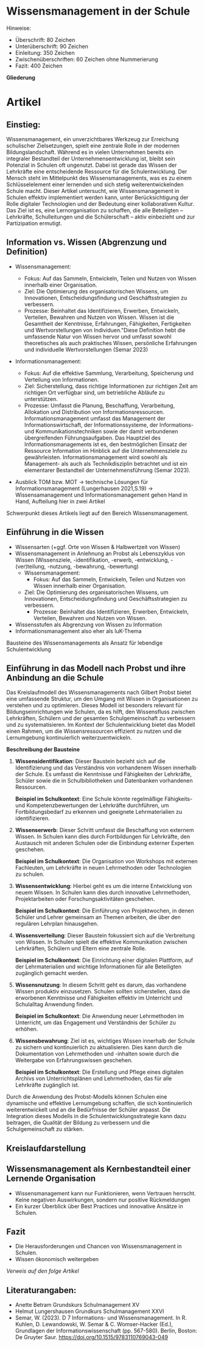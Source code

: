 # Wissensmanagement in der Schule 

Hinweise:
- Überschrift: 80 Zeichen
- Unterüberschrift: 90 Zeichen
- Einleitung: 350 Zeichen
- Zwischenüberschriften: 60 Zeichen ohne Nummerierung
- Fazit: 400 Zeichen

**Gliederung**

# Artikel

## Einstieg: 

Wissensmanagement, ein unverzichtbares Werkzeug zur Erreichung schulischer Zielsetzungen, spielt eine zentrale Rolle in der modernen Bildungslandschaft. Während es in vielen Unternehmen bereits ein integraler Bestandteil der Unternehmensentwicklung ist, bleibt sein Potenzial in Schulen oft ungenutzt. Dabei ist gerade das Wissen der Lehrkräfte eine entscheidende Ressource für die Schulentwicklung. Der Mensch steht im Mittelpunkt des Wissensmanagements, was es zu einem Schlüsselelement einer lernenden und sich stetig weiterentwickelnden Schule macht. Dieser Artikel untersucht, wie Wissensmanagement in Schulen effektiv implementiert werden kann, unter Berücksichtigung der Rolle digitaler Technologien und der Bedeutung einer kollaborativen Kultur. Das Ziel ist es, eine Lernorganisation zu schaffen, die alle Beteiligten – Lehrkräfte, Schulleitungen und die Schülerschaft – aktiv einbezieht und zur Partizipation ermutigt.

## Information vs. Wissen (Abgrenzung und Definition)

- Wissensmanagement:
	- Fokus: Auf das Sammeln, Entwickeln, Teilen und Nutzen von Wissen innerhalb einer Organisation.
	- Ziel: Die Optimierung des organisatorischen Wissens, um Innovationen, Entscheidungsfindung und Geschäftsstrategien zu verbessern.
	- Prozesse: Beinhaltet das Identifizieren, Erwerben, Entwickeln, Verteilen, Bewahren und Nutzen von Wissen.
    Wissen ist die Gesamtheit der Kenntnisse, Erfahrungen, Fähigkeiten, Fertigkeiten und Wertvorstellungen von Individuen."Diese Definition hebt die umfassende Natur von Wissen hervor und umfasst sowohl theoretisches als auch praktisches Wissen, persönliche Erfahrungen und individuelle Wertvorstellungen (Semar 2023)


- Informationsmanagement:
	- Fokus: Auf die effektive Sammlung, Verarbeitung, Speicherung und Verteilung von Informationen.
	- Ziel: Sicherstellung, dass richtige Informationen zur richtigen Zeit am richtigen Ort verfügbar sind, um betriebliche Abläufe zu unterstützen.
	- Prozesse: Umfasst die Planung, Beschaffung, Verarbeitung, Allokation und Distribution von Informationsressourcen.
    Informationsmanagement umfasst das Management der Informationswirtschaft, der Informationssysteme, der Informations- und Kommunikationstechniken sowie der damit verbundenen übergreifenden Führungsaufgaben. Das Hauptziel des Informationsmanagements ist es, den bestmöglichen Einsatz der Ressource Information im Hinblick auf die Unternehmensziele zu gewährleisten. Informationsmanagement wird sowohl als Management- als auch als Technikdisziplin betrachtet und ist ein elementarer Bestandteil der Unternehmensführung (Semar 2023)​​.


- Ausblick TOM bzw. MOT -> technische Lösungen für Informationsmanagement (Lungerhausen 2021,S.19)
-> Wissensamanagement und Informationsmanagement gehen Hand in Hand, Aufteilung hier in zwei Artikel

Schwerpunkt dieses Artikels liegt auf den Bereich Wissensmanagement. 

## Einführung in die Wissen
- Wissensarten (+ggf. Orte von Wissen & Halbwertzeit von Wissen)
- Wissensmanagement in Anlehnung an Probst als Lebenszyklus von Wissen (Wissensziele, -identifikation, -erwerb, -entwicklung, -(ver)teilung, -nutzung, -bewahrung, -bewertung) 
    * Wissensmanagement:
        * Fokus: Auf das Sammeln, Entwickeln, Teilen und Nutzen von Wissen innerhalb einer Organisation.
    * Ziel: Die Optimierung des organisatorischen Wissens, um Innovationen, Entscheidungsfindung und Geschäftsstrategien zu verbessern.
        * Prozesse: Beinhaltet das Identifizieren, Erwerben, Entwickeln, Verteilen, Bewahren und Nutzen von Wissen.
- Wissensstufen als Abgrenzung von Wissen zu Information
- Informationsmanagement also eher als IuK-Thema

Bausteine des Wissensmanagements als Ansatz für lebendige Schulentwicklung 

## Einführung in das Modell nach Probst und ihre Anbindung an die Schule 

Das Kreislaufmodell des Wissensmanagements nach Gilbert Probst bietet eine umfassende Struktur, um den Umgang mit Wissen in Organisationen zu verstehen und zu optimieren. Dieses Modell ist besonders relevant für Bildungseinrichtungen wie Schulen, da es hilft, den Wissensfluss zwischen Lehrkräften, Schülern und der gesamten Schulgemeinschaft zu verbessern und zu systematisieren. Im Kontext der Schulentwicklung bietet das Modell einen Rahmen, um die Wissensressourcen effizient zu nutzen und die Lernumgebung kontinuierlich weiterzuentwickeln.

**Beschreibung der Bausteine**

1. **Wissensidentifikation**: Dieser Baustein bezieht sich auf die Identifizierung und das Verständnis von vorhandenem Wissen innerhalb der Schule. Es umfasst die Kenntnisse und Fähigkeiten der Lehrkräfte, Schüler sowie die in Schulbibliotheken und Datenbanken vorhandenen Ressourcen.

   **Beispiel im Schulkontext**: Eine Schule könnte regelmäßige Fähigkeits- und Kompetenzbewertungen der Lehrkräfte durchführen, um Fortbildungsbedarf zu erkennen und geeignete Lehrmaterialien zu identifizieren.

2. **Wissenserwerb**: Dieser Schritt umfasst die Beschaffung von externem Wissen. In Schulen kann dies durch Fortbildungen für Lehrkräfte, den Austausch mit anderen Schulen oder die Einbindung externer Experten geschehen.

   **Beispiel im Schulkontext**: Die Organisation von Workshops mit externen Fachleuten, um Lehrkräfte in neuen Lehrmethoden oder Technologien zu schulen.

3. **Wissensentwicklung**: Hierbei geht es um die interne Entwicklung von neuem Wissen. In Schulen kann dies durch innovative Lehrmethoden, Projektarbeiten oder Forschungsaktivitäten geschehen.

   **Beispiel im Schulkontext**: Die Einführung von Projektwochen, in denen Schüler und Lehrer gemeinsam an Themen arbeiten, die über den regulären Lehrplan hinausgehen.

4. **Wissensverteilung**: Dieser Baustein fokussiert sich auf die Verbreitung von Wissen. In Schulen spielt die effektive Kommunikation zwischen Lehrkräften, Schülern und Eltern eine zentrale Rolle.

   **Beispiel im Schulkontext**: Die Einrichtung einer digitalen Plattform, auf der Lehrmaterialien und wichtige Informationen für alle Beteiligten zugänglich gemacht werden.

5. **Wissensnutzung**: In diesem Schritt geht es darum, das vorhandene Wissen produktiv einzusetzen. Schulen sollten sicherstellen, dass die erworbenen Kenntnisse und Fähigkeiten effektiv im Unterricht und Schulalltag Anwendung finden.

   **Beispiel im Schulkontext**: Die Anwendung neuer Lehrmethoden im Unterricht, um das Engagement und Verständnis der Schüler zu erhöhen.

6. **Wissensbewahrung**: Ziel ist es, wichtiges Wissen innerhalb der Schule zu sichern und kontinuierlich zu aktualisieren. Dies kann durch die Dokumentation von Lehrmethoden und -inhalten sowie durch die Weitergabe von Erfahrungswissen geschehen.

   **Beispiel im Schulkontext**: Die Erstellung und Pflege eines digitalen Archivs von Unterrichtsplänen und Lehrmethoden, das für alle Lehrkräfte zugänglich ist.

Durch die Anwendung des Probst-Modells können Schulen eine dynamische und effektive Lernumgebung schaffen, die sich kontinuierlich weiterentwickelt und an die Bedürfnisse der Schüler anpasst. Die Integration dieses Modells in die Schulentwicklungsstrategie kann dazu beitragen, die Qualität der Bildung zu verbessern und die Schulgemeinschaft zu stärken.

## Kreislaufdarstellung


## Wissensmanagement als Kernbestandteil einer Lernende Organisation
- Wissensmanagement kann nur Funktionieren, wenn Vertrauen herrscht. Keine negativen Auswirkungen, sondern nur positive Rückmeldungen 
- Ein kurzer Überblick über Best Practices und innovative Ansätze in Schulen.


## Fazit
- Die Herausforderungen und Chancen von Wissensmanagement in Schulen.
 - Wissen ökonomisch weitergeben

_Verweis auf den folge Artikel_

## Literaturangaben: 

- Anette Betram Grundskurs Schulmanagement XV
- Helmut Lungershausen Grundkurs Schulmanagement XXVI
- Semar, W. (2023). D 7 Informations- und Wissensmanagement. In R. Kuhlen, D. Lewandowski, W. Semar & C. Womser-Hacker (Ed.), Grundlagen der Informationswissenschaft (pp. 567-580). Berlin, Boston: De Gruyter Saur. https://doi.org/10.1515/9783110769043-049